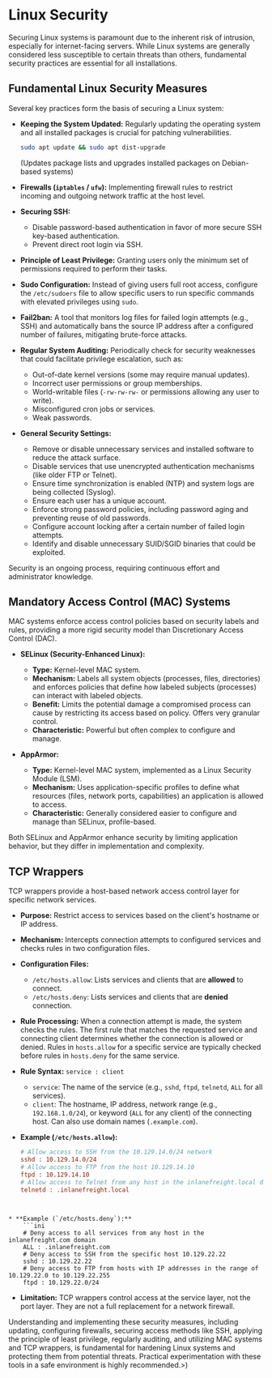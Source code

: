 # Linux Security

Securing Linux systems is paramount due to the inherent risk of intrusion, especially for internet-facing servers. While Linux systems are generally considered less susceptible to certain threats than others, fundamental security practices are essential for all installations.

## Fundamental Linux Security Measures

Several key practices form the basis of securing a Linux system:

* **Keeping the System Updated:** Regularly updating the operating system and all installed packages is crucial for patching vulnerabilities.
    ```bash
    sudo apt update && sudo apt dist-upgrade
    ```
    (Updates package lists and upgrades installed packages on Debian-based systems)

* **Firewalls (`iptables` / `ufw`):** Implementing firewall rules to restrict incoming and outgoing network traffic at the host level.
* **Securing SSH:**
    * Disable password-based authentication in favor of more secure SSH key-based authentication.
    * Prevent direct root login via SSH.
* **Principle of Least Privilege:** Granting users only the minimum set of permissions required to perform their tasks.
* **Sudo Configuration:** Instead of giving users full root access, configure the `/etc/sudoers` file to allow specific users to run specific commands with elevated privileges using `sudo`.
* **Fail2ban:** A tool that monitors log files for failed login attempts (e.g., SSH) and automatically bans the source IP address after a configured number of failures, mitigating brute-force attacks.
* **Regular System Auditing:** Periodically check for security weaknesses that could facilitate privilege escalation, such as:
    * Out-of-date kernel versions (some may require manual updates).
    * Incorrect user permissions or group memberships.
    * World-writable files (`-rw-rw-rw-` or permissions allowing any user to write).
    * Misconfigured cron jobs or services.
    * Weak passwords.

* **General Security Settings:**
    * Remove or disable unnecessary services and installed software to reduce the attack surface.
    * Disable services that use unencrypted authentication mechanisms (like older FTP or Telnet).
    * Ensure time synchronization is enabled (NTP) and system logs are being collected (Syslog).
    * Ensure each user has a unique account.
    * Enforce strong password policies, including password aging and preventing reuse of old passwords.
    * Configure account locking after a certain number of failed login attempts.
    * Identify and disable unnecessary SUID/SGID binaries that could be exploited.

Security is an ongoing process, requiring continuous effort and administrator knowledge.

## Mandatory Access Control (MAC) Systems

MAC systems enforce access control policies based on security labels and rules, providing a more rigid security model than Discretionary Access Control (DAC).

* **SELinux (Security-Enhanced Linux):**
    * **Type:** Kernel-level MAC system.
    * **Mechanism:** Labels all system objects (processes, files, directories) and enforces policies that define how labeled subjects (processes) can interact with labeled objects.
    * **Benefit:** Limits the potential damage a compromised process can cause by restricting its access based on policy. Offers very granular control.
    * **Characteristic:** Powerful but often complex to configure and manage.

* **AppArmor:**
    * **Type:** Kernel-level MAC system, implemented as a Linux Security Module (LSM).
    * **Mechanism:** Uses application-specific profiles to define what resources (files, network ports, capabilities) an application is allowed to access.
    * **Characteristic:** Generally considered easier to configure and manage than SELinux, profile-based.

Both SELinux and AppArmor enhance security by limiting application behavior, but they differ in implementation and complexity.

## TCP Wrappers

TCP wrappers provide a host-based network access control layer for specific network services.

* **Purpose:** Restrict access to services based on the client's hostname or IP address.
* **Mechanism:** Intercepts connection attempts to configured services and checks rules in two configuration files.
* **Configuration Files:**
    * `/etc/hosts.allow`: Lists services and clients that are **allowed** to connect.
    * `/etc/hosts.deny`: Lists services and clients that are **denied** connection.
* **Rule Processing:** When a connection attempt is made, the system checks the rules. The first rule that matches the requested service and connecting client determines whether the connection is allowed or denied. Rules in `hosts.allow` for a specific service are typically checked before rules in `hosts.deny` for the same service.
* **Rule Syntax:** `service : client`
    * `service`: The name of the service (e.g., `sshd`, `ftpd`, `telnetd`, `ALL` for all services).
    * `client`: The hostname, IP address, network range (e.g., `192.168.1.0/24`), or keyword (`ALL` for any client) of the connecting host. Can also use domain names (`.example.com`).

* **Example (`/etc/hosts.allow`):**
    ```ini
    # Allow access to SSH from the 10.129.14.0/24 network
    sshd : 10.129.14.0/24
    # Allow access to FTP from the host 10.129.14.10
    ftpd : 10.129.14.10
    # Allow access to Telnet from any host in the inlanefreight.local domain
    telnetd : .inlanefreight.local
```


* **Example (`/etc/hosts.deny`):**
    ```ini
    # Deny access to all services from any host in the inlanefreight.com domain
    ALL : .inlanefreight.com
    # Deny access to SSH from the specific host 10.129.22.22
    sshd : 10.129.22.22
    # Deny access to FTP from hosts with IP addresses in the range of 10.129.22.0 to 10.129.22.255
    ftpd : 10.129.22.0/24
```

* **Limitation:** TCP wrappers control access at the service layer, not the port layer. They are not a full replacement for a network firewall.

Understanding and implementing these security measures, including updating, configuring firewalls, securing access methods like SSH, applying the principle of least privilege, regularly auditing, and utilizing MAC systems and TCP wrappers, is fundamental for hardening Linux systems and protecting them from potential threats. Practical experimentation with these tools in a safe environment is highly recommended.>)